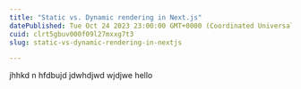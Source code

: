 ```yaml
---
title: "Static vs. Dynamic rendering in Next.js"
datePublished: Tue Oct 24 2023 23:00:00 GMT+0000 (Coordinated Universal Time)
cuid: clrt5gbuv000f09l27mxxg7t3
slug: static-vs-dynamic-rendering-in-nextjs

---
```


jhhkd n hfdbujd jdwhdjwd wjdjwe hello